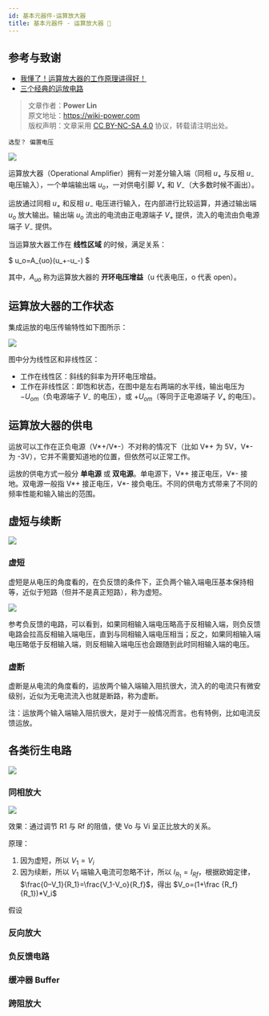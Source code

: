 ```yaml
---
id: 基本元器件-运算放大器
title: 基本元器件 - 运算放大器 🚧
---
```


## 参考与致谢

- [我懂了！运算放大器的工作原理讲得好！](https://mp.weixin.qq.com/s/Zc9J0nQhVcpZTCbujJf5SQ)
- [三个经典的运放电路](https://mp.weixin.qq.com/s/kGG7MhBRJPRi3rt50yMWwQ)

> 文章作者：**Power Lin**  
> 原文地址：<https://wiki-power.com>  
> 版权声明：文章采用 [CC BY-NC-SA 4.0](https://creativecommons.org/licenses/by/4.0/deed.zh) 协议，转载请注明出处。

`选型？ 偏置电压`

![](https://cos.wiki-power.com/img/20220606212720.png)

运算放大器（Operational Amplifier）拥有一对差分输入端（同相 $u_+$ 与反相 $u_-$ 电压输入），一个单端输出端 $u_o$，一对供电引脚 $V_+$ 和 $V_-$（大多数时候不画出）。

运放通过同相 $u_+$ 和反相 $u_-$ 电压进行输入，在内部进行比较运算，并通过输出端 $u_o$ 放大输出。输出端 $u_o$ 流出的电流由正电源端子 $V_+$ 提供，流入的电流由负电源端子 $V_-$ 提供。

当运算放大器工作在 **线性区域** 的时候，满足关系：

$
u_o=A_{uo}(u_+-u_-)
$

其中，$A_{uo}$ 称为运算放大器的 **开环电压增益**（u 代表电压，o 代表 open）。

## 运算放大器的工作状态

集成运放的电压传输特性如下图所示：

![](https://cos.wiki-power.com/img/20210819134709.png)

图中分为线性区和非线性区：

- 工作在线性区：斜线的斜率为开环电压增益。
- 工作在非线性区：即饱和状态，在图中是左右两端的水平线，输出电压为 $-U_{om}$（负电源端子 $V_-$ 的电压），或 $+U_{om}$（等同于正电源端子 $V_+$ 的电压）。

## 运算放大器的供电

运放可以工作在正负电源（V*+/V*-）不对称的情况下（比如 V*+ 为 5V，V*- 为 -3V），它并不需要知道地的位置，但依然可以正常工作。

运放的供电方式一般分 **单电源** 或 **双电源**。单电源下，V*+ 接正电压，V*- 接地。双电源一般指 V*+ 接正电压，V*- 接负电压。不同的供电方式带来了不同的频率性能和输入输出的范围。

## 虚短与续断

![](https://cos.wiki-power.com/img/20210830130415.png)

### 虚短

虚短是从电压的角度看的，在负反馈的条件下，正负两个输入端电压基本保持相等，近似于短路（但并不是真正短路），称为虚短。

![](https://cos.wiki-power.com/img/20220606211723.png)

参考负反馈的电路，可以看到，如果同相输入端电压略高于反相输入端，则负反馈电路会拉高反相输入端电压，直到与同相输入端电压相当；反之，如果同相输入端电压略低于反相输入端，则反相输入端电压也会跟随到此时同相输入端的电压。

### 虚断

虚断是从电流的角度看的，运放两个输入端输入阻抗很大，流入的的电流只有微安级别，近似为无电流流入也就是断路，称为虚断。

注：运放两个输入端输入阻抗很大，是对于一般情况而言。也有特例，比如电流反馈运放。

## 各类衍生电路

![](https://cos.wiki-power.com/img/20210830130856.png)

### 同相放大

![](https://cos.wiki-power.com/img/20211019092853.png)

效果：通过调节 R1 与 Rf 的阻值，使 Vo 与 Vi 呈正比放大的关系。

原理：

1. 因为虚短，所以 $V_1 = V_i$
2. 因为续断，所以 $V_1$ 端输入电流可忽略不计，所以 $I_{R_1}=I_{Rf}$，根据欧姆定律，$\frac{0–V_1}{R_1}=\frac{V_1-V_o}{R_f}$，得出 $V_o=(1+\frac
{R_f}{R_1})*V_i$

假设

### 反向放大

### 负反馈电路

### 缓冲器 Buffer

### 跨阻放大
